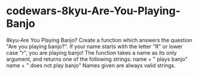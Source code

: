 # codewars-8kyu-Are-You-Playing-Banjo
8kyu-Are You Playing Banjo?   Create a function which answers the question "Are you playing banjo?". If your name starts with the letter "R" or lower case "r", you are playing banjo!  The function takes a name as its only argument, and returns one of the following strings:  name + " plays banjo"  name + " does not play banjo" Names given are always valid strings.
